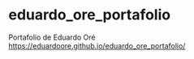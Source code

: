 # eduardo_ore_portafolio
Portafolio de Eduardo Oré https://eduardoore.github.io/eduardo_ore_portafolio/
